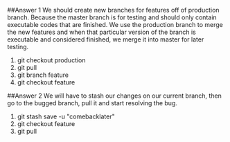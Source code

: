 ##Answer 1
We should create new branches for features off of production branch. Because the master branch is for testing and should only contain executable codes that are finished.
We use the production branch to merge the new features and when that particular version of the branch is executable and considered finished, we merge it into master for later testing.
1. git checkout production 
2. git pull
3. git branch feature
4. git checkout feature

##Answer 2
We will have to stash our changes on our current branch, then go to the bugged branch, pull it and start resolving the bug. 
1. git stash save -u "comebacklater"
2. git checkout feature
3. git pull